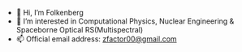- 👋 Hi, I’m Folkenberg
- 👀 I’m interested in Computational Physics, Nuclear Engineering & Spaceborne Optical RS(Multispectral)
- 📫 Official email address: zfactor00@gmail.com

<!---
folkenberg00/folkenberg00 is a ✨ special ✨ repository because its `README.md` (this file) appears on your GitHub profile.
You can click the Preview link to take a look at your changes.
--->
